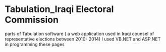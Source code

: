 # Tabulation_Iraqi Electoral Commission
parts of Tabulation software ( a web application used in Iraqi counsel of representative elections between 2010- 2014)
I used VB.NET and ASP.NET in programming these pages
